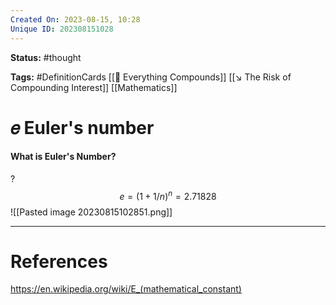 ```yaml
---
Created On: 2023-08-15, 10:28
Unique ID: 202308151028
---
```

**Status:** #thought 

**Tags:** #DefinitionCards  [[📶 Everything Compounds]] [[↘️ The Risk of Compounding Interest]] [[Mathematics]]
# 𝑒 Euler's number

#### What is Euler's Number?
?
$$ e = (1 + 1/n)^n = 2.71828$$
![[Pasted image 20230815102851.png]]



---
# References
https://en.wikipedia.org/wiki/E_(mathematical_constant)